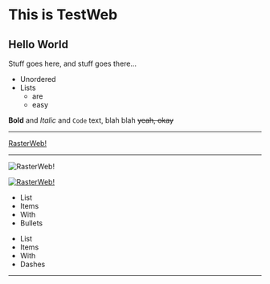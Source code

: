 # This is TestWeb

## Hello World

Stuff goes here, and stuff goes there...

* Unordered
* Lists
  * are
  * easy

**Bold** and _Italic_ and `Code` text, blah blah ~~yeah, okay~~

---

[RasterWeb!](http://rasterweb.net/)

---

![RasterWeb!](http://rasterweb.net/raster/images/rasterweb64.png)

[![RasterWeb!](http://rasterweb.net/raster/images/rasterweb64.png)](http://rasterweb.net/)

* List
* Items
* With
* Bullets

- List
- Items
- With
- Dashes



---